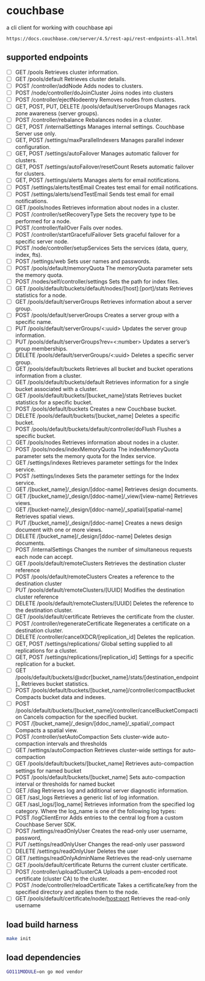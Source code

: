 # couchbase

a cli client for working with couchbase api

`https://docs.couchbase.com/server/4.5/rest-api/rest-endpoints-all.html`

## supported endpoints

- [ ] GET /pools Retrieves cluster information.
- [ ] GET /pools/default Retrieves cluster details.
- [ ] POST /controller/addNode Adds nodes to clusters.
- [ ] POST /node/controller/doJoinCluster Joins nodes into clusters
- [ ] POST /controller/ejectNodeentry Removes nodes from clusters.
- [ ] GET, POST, PUT, DELETE /pools/default/serverGroups Manages rack zone awareness (server groups).
- [ ] POST /controller/rebalance Rebalances nodes in a cluster.
- [ ] GET, POST /internalSettings Manages internal settings. Couchbase Server use only.
- [ ] GET, POST /settings/maxParallelIndexers Manages parallel indexer configuration.
- [ ] GET, POST /settings/autoFailover Manages automatic failover for clusters.
- [ ] GET, POST /settings/autoFailover/resetCount Resets automatic failover for clusters.
- [ ] GET, POST /settings/alerts Manages alerts for email notifications.
- [ ] POST /settings/alerts/testEmail Creates test email for email notifications.
- [ ] POST /settings/alerts/sendTestEmail Sends test email for email notifications.
- [ ] GET /pools/nodes Retrieves information about nodes in a cluster.
- [ ] POST /controller/setRecoveryType Sets the recovery type to be performed for a node.
- [ ] POST /controller/failOver Fails over nodes.
- [ ] POST /controller/startGracefulFailover Sets graceful failover for a specific server node.
- [ ] POST /node/controller/setupServices Sets the services (data, query, index, fts).
- [ ] POST /settings/web Sets user names and passwords.
- [ ] POST /pools/default/memoryQuota The memoryQuota parameter sets the memory quota.
- [ ] POST /nodes/self/controller/settings Sets the path for index files.
- [ ] GET /pools/default/buckets/default/nodes/[host]:[port]/stats Retrieves statistics for a node.
- [ ] GET /pools/default/serverGroups Retrieves information about a server group.
- [ ] POST /pools/default/serverGroups Creates a server group with a specific name.
- [ ] PUT /pools/default/serverGroups/<:uuid> Updates the server group information.
- [ ] PUT /pools/default/serverGroups?rev=<:number> Updates a server’s group memberships.
- [ ] DELETE /pools/default/serverGroups/<:uuid> Deletes a specific server group.
- [ ] GET /pools/default/buckets Retrieves all bucket and bucket operations information from a cluster.
- [ ] GET /pools/default/buckets/default Retrieves information for a single bucket associated with a cluster.
- [ ] GET /pools/default/buckets/[bucket_name]/stats Retrieves bucket statistics for a specific bucket.
- [ ] POST /pools/default/buckets Creates a new Couchbase bucket.
- [ ] DELETE /pools/default/buckets/[bucket_name] Deletes a specific bucket.
- [ ] POST /pools/default/buckets/default/controller/doFlush Flushes a specific bucket.
- [ ] GET /pools/nodes Retrieves information about nodes in a cluster.
- [ ] POST /pools/nodes/indexMemoryQuota The indexMemoryQuota parameter sets the memory quota for the Index service.
- [ ] GET /settings/indexes Retrieves parameter settings for the Index service.
- [ ] POST /settings/indexes Sets the parameter settings for the Index service.
- [ ] GET /[bucket_name]/_design/[ddoc-name] Retrieves design documents.
- [ ] GET /[bucket_name]/_design/[ddoc-name]/_view/[view-name] Retrieves views.
- [ ] GET /[bucket-name]/_design/[ddoc-name]/_spatial/[spatial-name] Retrieves spatial views.
- [ ] PUT /[bucket_name]/_design/[ddoc-name] Creates a news design document with one or more views.
- [ ] DELETE /[bucket_name]/_design/[ddoc-name] Deletes design documents.
- [ ] POST /internalSettings Changes the number of simultaneous requests each node can accept.
- [ ] GET /pools/default/remoteClusters Retrieves the destination cluster reference
- [ ] POST /pools/default/remoteClusters Creates a reference to the destination cluster
- [ ] PUT /pools/default/remoteClusters/[UUID] Modifies the destination cluster reference
- [ ] DELETE /pools/default/remoteClusters/[UUID] Deletes the reference to the destination cluster.
- [ ] GET /pools/default/certificate Retrieves the certificate from the cluster.
- [ ] POST /controller/regenerateCertificate Regenerates a certificate on a destination cluster.
- [ ] DELETE /controller/cancelXDCR/[replication_id] Deletes the replication.
- [ ] GET, POST /settings/replications/ Global setting supplied to all replications for a cluster.
- [ ] GET, POST /settings/replications/[replication_id] Settings for a specific replication for a bucket.
- [ ] GET /pools/default/buckets/@xdcr[bucket_name]/stats/[destination_endpoint]_ Retrieves bucket statistics.
- [ ] POST /pools/default/buckets/[bucket_name]/controller/compactBucket Compacts bucket data and indexes.
- [ ] POST /pools/default/buckets/[bucket_name]/controller/cancelBucketCompaction Cancels compaction for the specified bucket.
- [ ] POST /[bucket_name]/_design/[ddoc_name]/_spatial/_compact  Compacts a spatial view.
- [ ] POST /controller/setAutoCompaction Sets cluster-wide auto-compaction intervals and thresholds
- [ ] GET /settings/autoCompaction Retrieves cluster-wide settings for auto-compaction
- [ ] GET /pools/default/buckets/[bucket_name] Retrieves auto-compaction settings for named bucket
- [ ] POST /pools/default/buckets/[bucket_name] Sets auto-compaction interval or thresholds for named bucket
- [ ] GET /diag Retrieves log and additional server diagnostic information.
- [ ] GET /sasl_logs Retrieves a generic list of log information.
- [ ] GET /sasl_logs/[log_name] Retrieves information from the specified log category. Where the log_name is one of the following log types:
- [ ] POST /logClientError Adds entries to the central log from a custom Couchbase Server SDK.
- [ ] POST /settings/readOnlyUser Creates the read-only user username, password,
- [ ] PUT /settings/readOnlyUser Changes the read-only user password
- [ ] DELETE /settings/readOnlyUser Deletes the user
- [ ] GET /settings/readOnlyAdminName Retrieves the read-only username
- [ ] GET /pools/default/certificate Returns the current cluster certificate.
- [ ] POST /controller/uploadClusterCA Uploads a pem-encoded root certificate (cluster CA) to the cluster.
- [ ] POST /node/controller/reloadCertificate Takes a certificate/key from the specified directory and applies them to the node.
- [ ] GET /pools/default/certificate/node/<host:port> Retrieves the read-only username

## load build harness

```sh
make init
```

## load dependencies

```sh
GO111MODULE=on go mod vendor
```
